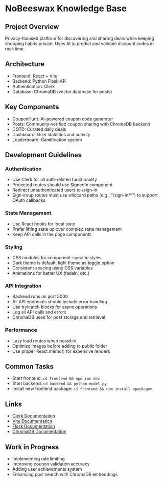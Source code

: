 # NoBeeswax Knowledge Base

## Project Overview
Privacy-focused platform for discovering and sharing deals while keeping shopping habits private. Uses AI to predict and validate discount codes in real-time.

## Architecture
- Frontend: React + Vite
- Backend: Python Flask API
- Authentication: Clerk
- Database: ChromaDB (vector database for posts)

## Key Components
- CouponHunt: AI-powered coupon code generator
- Posts: Community-verified coupon sharing with ChromaDB backend
- COTD: Curated daily deals
- Dashboard: User statistics and activity
- Leaderboard: Gamification system

## Development Guidelines

### Authentication
- Use Clerk for all auth-related functionality
- Protected routes should use SignedIn component
- Redirect unauthenticated users to /sign-in
- Sign-in/up routes must use wildcard paths (e.g., "/sign-in/*") to support OAuth callbacks

### State Management
- Use React hooks for local state
- Prefer lifting state up over complex state management
- Keep API calls in the page components

### Styling
- CSS modules for component-specific styles
- Dark theme is default, light theme as toggle option
- Consistent spacing using CSS variables
- Animations for better UX (fadeIn, etc.)

### API Integration
- Backend runs on port 5000
- All API endpoints should include error handling
- Use try/catch blocks for async operations
- Log all API calls and errors
- ChromaDB used for post storage and retrieval

### Performance
- Lazy load routes when possible
- Optimize images before adding to public folder
- Use proper React.memo() for expensive renders

## Common Tasks
- Start frontend: `cd frontend && npm run dev`
- Start backend: `cd backend && python model.py`
- Install new frontend package: `cd frontend && npm install <package>`

## Links
- [Clerk Documentation](https://clerk.com/docs)
- [Vite Documentation](https://vitejs.dev/guide/)
- [Flask Documentation](https://flask.palletsprojects.com/)
- [ChromaDB Documentation](https://docs.trychroma.com/)

## Work in Progress
- Implementing rate limiting
- Improving coupon validation accuracy
- Adding user achievements system
- Enhancing post search with ChromaDB embeddings
